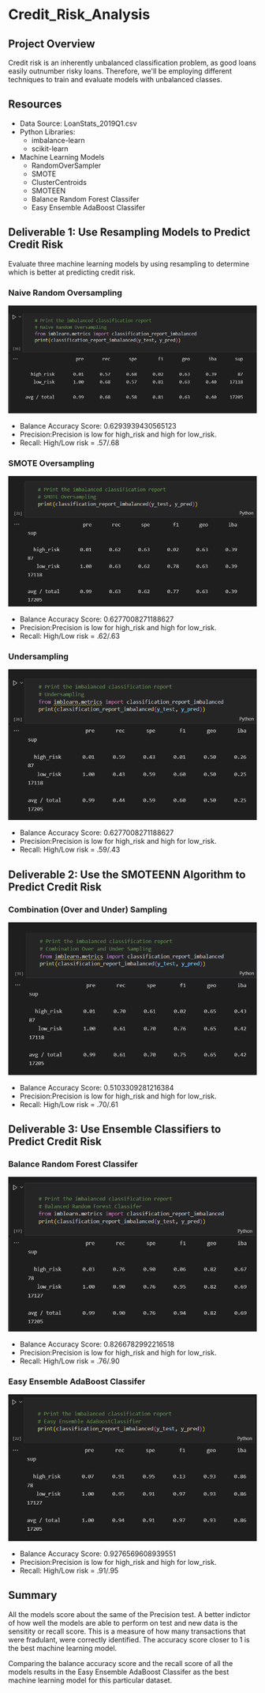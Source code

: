 # Credit_Risk_Analysis

## Project Overview
Credit risk is an inherently unbalanced classification problem, as good loans easily outnumber risky loans. Therefore, we'll be employing different techniques to train and evaluate models with unbalanced classes. 


## Resources
- Data Source: LoanStats_2019Q1.csv
- Python Libraries: 
    - imbalance-learn
    - scikit-learn
- Machine Learning Models
    - RandomOverSampler
    - SMOTE
    - ClusterCentroids
    - SMOTEEN
    - Balance Random Forest Classifer
    - Easy Ensemble AdaBoost Classifer
  

## Deliverable 1: Use Resampling Models to Predict Credit Risk

Evaluate three machine learning models by using resampling to determine which is better at predicting credit risk.

### Naive Random Oversampling

![Naive Random Oversampling](https://github.com/CorinneBean/Credit_Risk_Analysis/blob/305299b1dd4e9632a4638f2127f78e64a8b6ee16/Images/Naive%20Random%20Oversampling.png)

- Balance Accuracy Score: 0.6293939430565123
- Precision:Precision is low for high_risk and high for low_risk.
- Recall: High/Low risk = .57/.68 

### SMOTE Oversampling

![SMOTE Oversampling](https://github.com/CorinneBean/Credit_Risk_Analysis/blob/305299b1dd4e9632a4638f2127f78e64a8b6ee16/Images/SMOTE%20Oversampling.png)

- Balance Accuracy Score: 0.6277008271188627
- Precision:Precision is low for high_risk and high for low_risk.
- Recall: High/Low risk = .62/.63 

### Undersampling

![Undersampling](https://github.com/CorinneBean/Credit_Risk_Analysis/blob/d8b2912d2d81aefeb5ae80c5d900ba87fbe87b89/Images/under%20sampling.png)

- Balance Accuracy Score: 0.6277008271188627
- Precision:Precision is low for high_risk and high for low_risk.
- Recall: High/Low risk = .59/.43

## Deliverable 2: Use the SMOTEENN Algorithm to Predict Credit Risk

### Combination (Over and Under) Sampling

![Over and Under Sampling](https://github.com/CorinneBean/Credit_Risk_Analysis/blob/c83b2c50dc073dfeda177c9334dd62bfc80cdbd8/Images/Over%20and%20Under%20Sampling.png)

- Balance Accuracy Score: 0.5103309281216384
- Precision:Precision is low for high_risk and high for low_risk.
- Recall: High/Low risk = .70/.61


## Deliverable 3: Use Ensemble Classifiers to Predict Credit Risk

### Balance Random Forest Classifer

![Random Forest](https://github.com/CorinneBean/Credit_Risk_Analysis/blob/305299b1dd4e9632a4638f2127f78e64a8b6ee16/Images/Random%20Forest.png)

- Balance Accuracy Score: 0.8266782992216518
- Precision:Precision is low for high_risk and high for low_risk.
- Recall: High/Low risk = .76/.90

### Easy Ensemble AdaBoost Classifer

![Ensemble AdaBoost](https://github.com/CorinneBean/Credit_Risk_Analysis/blob/305299b1dd4e9632a4638f2127f78e64a8b6ee16/Images/Ensemble%20AdaBoost.png)

- Balance Accuracy Score: 0.9276569608939551
- Precision:Precision is low for high_risk and high for low_risk.
- Recall: High/Low risk = .91/.95


## Summary

All the models score about the same of the Precision test. A better indictor of how well the models are able to perform on test and new data is the sensitity or recall score. This is a measure of how many transactions that were fradulant, were correctly identified. The accuracy score closer to 1 is the best machine learning model. 

Comparing the balance accuracy score and the recall score of all the models results in the Easy Ensemble AdaBoost Classifer as the best machine learning model for this particular dataset. 





 
